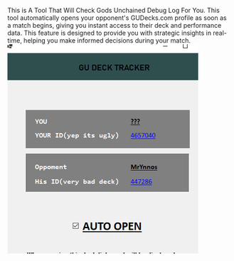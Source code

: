 This is A Tool That Will Check Gods Unchained Debug Log For You.
This tool automatically opens your opponent's GUDecks.com profile as soon as a match begins, giving you instant access to their deck and performance data. This feature is designed to provide you with strategic insights in real-time, helping you make informed decisions during your match.
![Screenshot of the tool](./ss.png)
